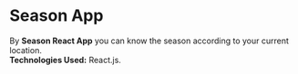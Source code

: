 # Season App
By <b>Season React App</b> you can know the season according to your current location.<br>
**Technologies Used:** React.js.<br>

